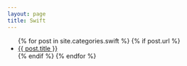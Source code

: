 ```yaml
---
layout: page
title: Swift
---
```


<ul>
  {% for post in site.categories.swift %}
    {% if post.url %}
        <li><a href="{{ post.url }}">{{ post.title }}</a></li>
    {% endif %}
  {% endfor %}
</ul>

